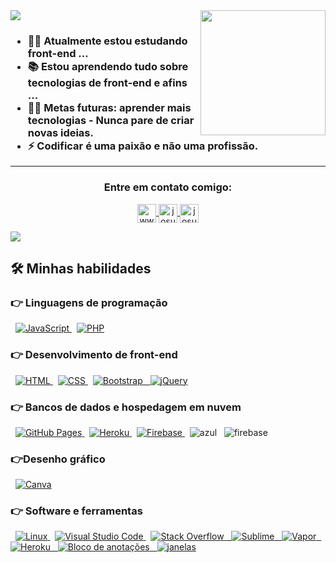 <img src="https://github.com/thompsonemerson/thompsonemerson/raw/master/cover-thompson.png" height="200" align="right" style="max-width: 100%;">
<img src="https://user-images.githubusercontent.com/73097560/115834477-dbab4500-a447-11eb-908a-139a6edaec5c.gif" style="max-width: 100%;">
<h3> 
 
- 👨‍💻 Atualmente estou estudando front-end ...
- 📚 Estou aprendendo tudo sobre tecnologias de front-end e afins ...
- 💪🏼 Metas futuras: aprender mais tecnologias - Nunca pare de criar novas ideias.
- ⚡ Codificar é uma paixão e não uma profissão.

  
</h3>
<! - CONEXÃO ->
<hr>      
<h3 align="center"> Entre em contato comigo: </h3>
<p align="center">
  <a href="#" target="blank"> <img align="center" src="https://raw.githubusercontent.com/rahuldkjain/github-profile-readme-generator/master/src/images/icons/Social/linked-in-alt.svg "alt="www.linkedin.com/in/josué- andrey-rojas-vega-4b4a05198" height="30" largura="40"/> </a>
  <a href="#" target="blank"> <img align="center" src="https://raw.githubusercontent.com/rahuldkjain/github-profile-readme-generator/master/src/images/icons/Social/facebook.svg "alt="josuerv729" height="30" largura="40"/> </a>
  <a href="https://instagram.com/tmj011" target="blank"> <img align="center" src="https://raw.githubusercontent.com/rahuldkjain/github-profile-readme-generator /master/src/images/icons/Social/instagram.svg "alt="josue_rojasv" height="30" largura="40"/> </a>
</p>

<img src="https://user-images.githubusercontent.com/73097560/115834477-dbab4500-a447-11eb-908a-139a6edaec5c.gif" style="max-width: 100%;">

##  🛠️ Minhas habilidades

###  👉 Linguagens de programação

<p align = "left"> 
  
&nbsp;
  <a href="https://developer.mozilla.org/en-US/docs/Web/JavaScript" target="_blank"> 
     <img alt = "JavaScript" src = "https://img.shields.io/badge/JavaScript%20-%23F7DF1E.svg?logo=javascript&logoColor=black">
   </a>
&nbsp;
  <a href="https://www.php.net/">
    <img alt = "PHP" src = "https://img.shields.io/badge/PHP-%23777BB4.svg?logo=php&logoColor=white" />
  </a>
</p>

###  👉 Desenvolvimento de front-end
<p align = "left"> 
&nbsp; 
  <a href="https://www.w3.org/html/" target="_blank"> 
   <img alt = "HTML" src = "https://img.shields.io/badge/HTML5%20-%23E34F26.svg?logo=html5&logoColor=white">
  </a>   
  &nbsp;
  <a href="https://www.w3schools.com/css/" target="_blank">
    <img alt = "CSS" src = "https://img.shields.io/badge/CSS%20-%231572B6.svg?logo=css3&logoColor=white">
  </a> 
   &nbsp;
  <a href="https://getbootstrap.com" target="_blank"> 
    <img alt = "Bootstrap" src = "https://img.shields.io/badge/Bootstrap-%23563D7C.svg?style=flat&logo=bootstrap&logoColor=white" />
    &nbsp;
   <img src="https://camo.githubusercontent.com/2a90af184556d2002cf1ce613ab48fcd33d071ae7ca63e90bee7ca941988840c/68747470733a2f2f696d672e736869656c64732e696f2f62616467652f6a51756572792d3037363941443f7374796c653d666c61742d737175617265266c6f676f3d6a7175657279266c6f676f436f6c6f723d7768697465" alt="jQuery" data-canonical-src="https://img.shields.io/badge/jQuery-0769AD?style=flat-square&amp;logo=jquery&amp;logoColor=white" style="max-width: 100%;">
  </a>
</p>


###  👉 Bancos de dados e hospedagem em nuvem
<p align = "left">
   &nbsp;
    <a href="https://www.github.com"> <img alt = "GitHub Pages" src = "https://img.shields.io/badge/GitHub%20Pages-%23327FC7.svg?style= flat & llogo = github & logoColor = white "> </a>
    &nbsp;
    <a href="https://www.heroku.com/"> <img alt = "Heroku" src = "https://img.shields.io/badge/Heroku%20-%23430098.svg?logo= heroku & logoColor = white "> </a>  
    &nbsp;
    <a href="https://firebase.google.com/"> <img alt = "Firebase" src = "https://img.shields.io/badge/Firebase-%23316192.svg?logo=firebase&logoColor= branco "> </a>
    &nbsp;
  <img src="https://camo.githubusercontent.com/5a639a00253b74bd9e6550da69c01a3e81152e351fb8396f8bf9ab0484ba1e4c/68747470733a2f2f696d672e736869656c64732e696f2f62616467652f417a7572652d3030373844343f7374796c653d666f722d7468652d6261646765266c6f676f3d6d6963726f736f6674617a757265266c6f676f436f6c6f723d7768697465" alt="azul" data-canonical-src="https://img.shields.io/badge/Azure-0078D4?style=for-the-badge&amp;logo=microsoftazure&amp;logoColor=white" style="max-width: 100%;">
  &nbsp;
  <img src="https://camo.githubusercontent.com/6bc774da2c85b12e4816474cbbe560c159aacab289388cb0d2e6a0a21d2e4bbe/68747470733a2f2f696d672e736869656c64732e696f2f62616467652f6e65746c6966792d3030433742372e7376673f7374796c653d666f722d7468652d6261646765266c6f676f3d6e65746c696679266c6f676f436f6c6f723d626c61636b" alt="firebase" data-canonical-src="https://img.shields.io/badge/netlify-00C7B7.svg?style=for-the-badge&amp;logo=netlify&amp;logoColor=black" style="max-width: 100%;">
 </p>
  
###  👉Desenho gráfico
<p align = "left">
   &nbsp;
  <a href="#">
  	<img alt = "Canva" src = "https://img.shields.io/badge/Canva-%2300C4CC.svg?style=flat&logo=Canva&logoColor=white" />
  </a>
 </p>

 ### 👉 Software e ferramentas
 
<p>
    &nbsp;
    <a href="#"> <img alt = "Linux" src = "https://img.shields.io/badge/Linux-FCC624?style=flat&logo=linux&logoColor=black"> </a>
    &nbsp;
    <a href="#"> <img alt = "Visual Studio Code" src = "https://img.shields.io/badge/Visual%20Studio%20Code-0078d7.svg?logo=visual-studio-code&logoColor= branco "> </a>
    &nbsp;
    <a href="#"> <img alt = "Stack Overflow" src = "https://img.shields.io/badge/-Stack%20Overflow-FE7A16?logo=stack-overflow&logoColor=white"> </ a >
   &nbsp;
  <img alt="Sublime" src="https://camo.githubusercontent.com/e5be3ce9af54c2669a9984437659686227b6361fd70201a138229bb79fdf01a8/68747470733a2f2f696d672e736869656c64732e696f2f62616467652f7375626c696d655f746578742d2532333537353735372e7376673f6c6f676f3d7375626c696d652d74657874266c6f676f436f6c6f723d696d706f7274616e74" data-canonical-src="https://img.shields.io/badge/sublime_text-%23575757.svg?logo=sublime-text&amp;logoColor=important" style="max-width: 100%;">
   &nbsp;
  <img src="https://camo.githubusercontent.com/5091c33527f2598af420d4dcebf0ffc89c9a84148743c0e45a0c5b56dfcc6ede/68747470733a2f2f696d672e736869656c64732e696f2f62616467652f537465616d2d3030303030303f7374796c653d666c61742d737175617265266c6f676f3d737465616d266c6f676f436f6c6f723d7768697465" alt="Vapor" data-canonical-src="https://img.shields.io/badge/Steam-000000?style=flat-square&amp;logo=steam&amp;logoColor=white" style="max-width: 100%;">
  &nbsp;
 <img alt="Heroku" src="https://camo.githubusercontent.com/63794aa5a9b969d7b014e398add53909537801e4e662e804ad3264c40eda2470/68747470733a2f2f696d672e736869656c64732e696f2f62616467652f58616d70702532302d2532333433303039382e7376673f6c6f676f3d78616d7070266c6f676f436f6c6f723d7768697465" data-canonical-src="https://img.shields.io/badge/Xampp%20-%23430098.svg?logo=xampp&amp;logoColor=white" style="max-width: 100%;">
  &nbsp;
  <img alt="Bloco de anotações" src="https://camo.githubusercontent.com/365af9a28917da1537cb043487e83de2984ea68ac18fab7f0da4ea479b29c427/68747470733a2f2f696d672e736869656c64732e696f2f62616467652f4e6f74657061642b2b2d3930453539412e7376673f6c6f676f3d6e6f7465706164253242253242266c6f676f436f6c6f723d626c61636b" data-canonical-src="https://img.shields.io/badge/Notepad++-90E59A.svg?logo=notepad%2B%2B&amp;logoColor=black" style="max-width: 100%;">
  &nbsp;
  <img alt="janelas" src="https://camo.githubusercontent.com/fc52ed9db6e5a73db0ce9ac31746bd15247ab70cbb66b8e4ac00cc7e58227008/68747470733a2f2f696d672e736869656c64732e696f2f62616467652f57696e646f77732d3030373844363f6c6f676f3d77696e646f7773266c6f676f436f6c6f723d7768697465" data-canonical-src="https://img.shields.io/badge/Windows-0078D6?logo=windows&amp;logoColor=white" style="max-width: 100%;">
</p>

<br/>
